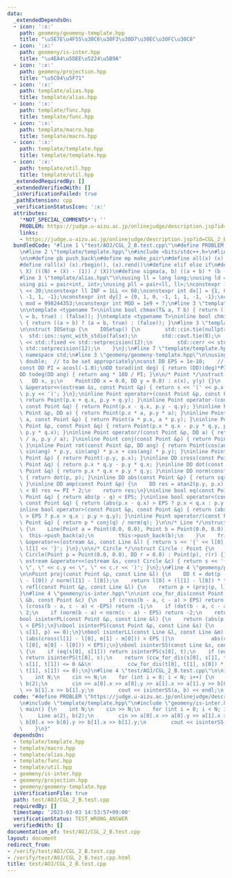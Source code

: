 ```yaml
---
data:
  _extendedDependsOn:
  - icon: ':x:'
    path: geomeny/geomeny-template.hpp
    title: "\u5E7E\u4F55\u30C6\u30F3\u30D7\u30EC\u30FC\u30C8"
  - icon: ':x:'
    path: geomeny/is-inter.hpp
    title: "\u4EA4\u5DEE\u5224\u5B9A"
  - icon: ':x:'
    path: geomeny/projection.hpp
    title: "\u5C04\u5F71"
  - icon: ':x:'
    path: template/alias.hpp
    title: template/alias.hpp
  - icon: ':x:'
    path: template/func.hpp
    title: template/func.hpp
  - icon: ':x:'
    path: template/macro.hpp
    title: template/macro.hpp
  - icon: ':x:'
    path: template/template.hpp
    title: template/template.hpp
  - icon: ':x:'
    path: template/util.hpp
    title: template/util.hpp
  _extendedRequiredBy: []
  _extendedVerifiedWith: []
  _isVerificationFailed: true
  _pathExtension: cpp
  _verificationStatusIcon: ':x:'
  attributes:
    '*NOT_SPECIAL_COMMENTS*': ''
    PROBLEM: https://judge.u-aizu.ac.jp/onlinejudge/description.jsp?id=CGL_2_B
    links:
    - https://judge.u-aizu.ac.jp/onlinejudge/description.jsp?id=CGL_2_B
  bundledCode: "#line 1 \"test/AOJ/CGL_2_B.test.cpp\"\n#define PROBLEM \"https://judge.u-aizu.ac.jp/onlinejudge/description.jsp?id=CGL_2_B\"\
    \n#line 2 \"template/template.hpp\"\n#include <bits/stdc++.h>\n#line 3 \"template/macro.hpp\"\
    \n\n#define pb push_back\n#define mp make_pair\n#define all(x) (x).begin(), (x).end()\n\
    #define rall(x) (x).rbegin(), (x).rend()\n#define elif else if\n#define updiv(N,\
    \ X) (((N) + (X) - (1)) / (X))\n#define sigma(a, b) ((a + b) * (b - a + 1) / 2)\n\
    #line 3 \"template/alias.hpp\"\n\nusing ll = long long;\nusing ld = long double;\n\
    using pii = pair<int, int>;\nusing pll = pair<ll, ll>;\nconstexpr int inf = 1\
    \ << 30;\nconstexpr ll INF = 1LL << 60;\nconstexpr int dx[] = {1, 0, -1, 0, 1,\
    \ -1, 1, -1};\nconstexpr int dy[] = {0, 1, 0, -1, 1, 1, -1, -1};\nconstexpr int\
    \ mod = 998244353;\nconstexpr int MOD = 1e9 + 7;\n#line 3 \"template/func.hpp\"\
    \n\ntemplate <typename T>\ninline bool chmax(T& a, T b) { return ((a < b) ? (a\
    \ = b, true) : (false)); }\ntemplate <typename T>\ninline bool chmin(T& a, T b)\
    \ { return ((a > b) ? (a = b, true) : (false)); }\n#line 3 \"template/util.hpp\"\
    \n\nstruct IOSetup {\n    IOSetup() {\n        std::cin.tie(nullptr);\n      \
    \  std::ios::sync_with_stdio(false);\n        std::cout.tie(0);\n        std::cout\
    \ << std::fixed << std::setprecision(12);\n        std::cerr << std::fixed <<\
    \ std::setprecision(12);\n    }\n};\n#line 7 \"template/template.hpp\"\nusing\
    \ namespace std;\n#line 3 \"geomeny/geomeny-template.hpp\"\n\nusing DD = long\
    \ double;  // to be set appropriately\nconst DD EPS = 1e-10;    // to be set appropriately\n\
    const DD PI = acosl(-1.0);\nDD torad(int deg) { return (DD)(deg)*PI / 180; }\n\
    DD todeg(DD ang) { return ang * 180 / PI; }\n\n/* Point */\nstruct Point {\n \
    \   DD x, y;\n    Point(DD x = 0.0, DD y = 0.0) : x(x), y(y) {}\n    friend ostream\
    \ &operator<<(ostream &s, const Point &p) { return s << '(' << p.x << \", \" <<\
    \ p.y << ')'; }\n};\ninline Point operator+(const Point &p, const Point &q) {\
    \ return Point(p.x + q.x, p.y + q.y); }\ninline Point operator-(const Point &p,\
    \ const Point &q) { return Point(p.x - q.x, p.y - q.y); }\ninline Point operator*(const\
    \ Point &p, DD a) { return Point(p.x * a, p.y * a); }\ninline Point operator*(DD\
    \ a, const Point &p) { return Point(a * p.x, a * p.y); }\ninline Point operator*(const\
    \ Point &p, const Point &q) { return Point(p.x * q.x - p.y * q.y, p.x * q.y +\
    \ p.y * q.x); }\ninline Point operator/(const Point &p, DD a) { return Point(p.x\
    \ / a, p.y / a); }\ninline Point conj(const Point &p) { return Point(p.x, -p.y);\
    \ }\ninline Point rot(const Point &p, DD ang) { return Point(cos(ang) * p.x -\
    \ sin(ang) * p.y, sin(ang) * p.x + cos(ang) * p.y); }\ninline Point rot90(const\
    \ Point &p) { return Point(-p.y, p.x); }\ninline DD cross(const Point &p, const\
    \ Point &q) { return p.x * q.y - p.y * q.x; }\ninline DD dot(const Point &p, const\
    \ Point &q) { return p.x * q.x + p.y * q.y; }\ninline DD norm(const Point &p)\
    \ { return dot(p, p); }\ninline DD abs(const Point &p) { return sqrt(dot(p, p));\
    \ }\ninline DD amp(const Point &p) {\n    DD res = atan2(p.y, p.x);\n    if (res\
    \ < 0) res += PI * 2;\n    return res;\n}\ninline bool eq(const Point &p, const\
    \ Point &q) { return abs(p - q) < EPS; }\ninline bool operator<(const Point &p,\
    \ const Point &q) { return (abs(p.x - q.x) > EPS ? p.x < q.x : p.y < q.y); }\n\
    inline bool operator>(const Point &p, const Point &q) { return (abs(p.x - q.x)\
    \ > EPS ? p.x > q.x : p.y > q.y); }\ninline Point operator/(const Point &p, const\
    \ Point &q) { return p * conj(q) / norm(q); }\n\n/* Line */\nstruct Line : vector<Point>\
    \ {\n    Line(Point a = Point(0.0, 0.0), Point b = Point(0.0, 0.0)) {\n      \
    \  this->push_back(a);\n        this->push_back(b);\n    }\n    friend ostream\
    \ &operator<<(ostream &s, const Line &l) { return s << '{' << l[0] << \", \" <<\
    \ l[1] << '}'; }\n};\n\n/* Circle */\nstruct Circle : Point {\n    DD r;\n   \
    \ Circle(Point p = Point(0.0, 0.0), DD r = 0.0) : Point(p), r(r) {}\n    friend\
    \ ostream &operator<<(ostream &s, const Circle &c) { return s << '(' << c.x <<\
    \ \", \" << c.y << \", \" << c.r << ')'; }\n};\n#line 4 \"geomeny/projection.hpp\"\
    \n\nPoint proj(const Point &p, const Line &l) {\n    DD t = dot(p - l[0], l[1]\
    \ - l[0]) / norm(l[1] - l[0]);\n    return l[0] + (l[1] - l[0]) * t;\n}\nPoint\
    \ refl(const Point &p, const Line &l) {\n    return p + (proj(p, l) - p) * 2;\n\
    }\n#line 4 \"geomeny/is-inter.hpp\"\n\nint ccw_for_dis(const Point &a, const Point\
    \ &b, const Point &c) {\n    if (cross(b - a, c - a) > EPS) return 1;\n    if\
    \ (cross(b - a, c - a) < -EPS) return -1;\n    if (dot(b - a, c - a) < -EPS) return\
    \ 2;\n    if (norm(b - a) < norm(c - a) - EPS) return -2;\n    return 0;\n}\n\
    bool isinterPL(const Point &p, const Line &l) {\n    return (abs(p - proj(p, l))\
    \ < EPS);\n}\nbool isinterPS(const Point &p, const Line &s) {\n    return (ccw_for_dis(s[0],\
    \ s[1], p) == 0);\n}\nbool isinterLL(const Line &l, const Line &m) {\n    return\
    \ (abs(cross(l[1] - l[0], m[1] - m[0])) > EPS ||\n            abs(cross(l[1] -\
    \ l[0], m[0] - l[0])) < EPS);\n}\nbool isinterSS(const Line &s, const Line &t)\
    \ {\n    if (eq(s[0], s[1])) return isinterPS(s[0], t);\n    if (eq(t[0], t[1]))\
    \ return isinterPS(t[0], s);\n    return (ccw_for_dis(s[0], s[1], t[0]) * ccw_for_dis(s[0],\
    \ s[1], t[1]) <= 0 &&\n            ccw_for_dis(t[0], t[1], s[0]) * ccw_for_dis(t[0],\
    \ t[1], s[1]) <= 0);\n}\n#line 4 \"test/AOJ/CGL_2_B.test.cpp\"\n\nint main() {\n\
    \    int N;\n    cin >> N;\n    for (int i = 0; i < N; i++) {\n        Line a(2),\
    \ b(2);\n        cin >> a[0].x >> a[0].y >> a[1].x >> a[1].y >> b[0].x >> b[0].y\
    \ >> b[1].x >> b[1].y;\n        cout << isinterSS(a, b) << endl;\n    }\n}\n"
  code: "#define PROBLEM \"https://judge.u-aizu.ac.jp/onlinejudge/description.jsp?id=CGL_2_B\"\
    \n#include \"template/template.hpp\"\n#include \"geomeny/is-inter.hpp\"\n\nint\
    \ main() {\n    int N;\n    cin >> N;\n    for (int i = 0; i < N; i++) {\n   \
    \     Line a(2), b(2);\n        cin >> a[0].x >> a[0].y >> a[1].x >> a[1].y >>\
    \ b[0].x >> b[0].y >> b[1].x >> b[1].y;\n        cout << isinterSS(a, b) << endl;\n\
    \    }\n}"
  dependsOn:
  - template/template.hpp
  - template/macro.hpp
  - template/alias.hpp
  - template/func.hpp
  - template/util.hpp
  - geomeny/is-inter.hpp
  - geomeny/projection.hpp
  - geomeny/geomeny-template.hpp
  isVerificationFile: true
  path: test/AOJ/CGL_2_B.test.cpp
  requiredBy: []
  timestamp: '2023-03-03 14:53:57+09:00'
  verificationStatus: TEST_WRONG_ANSWER
  verifiedWith: []
documentation_of: test/AOJ/CGL_2_B.test.cpp
layout: document
redirect_from:
- /verify/test/AOJ/CGL_2_B.test.cpp
- /verify/test/AOJ/CGL_2_B.test.cpp.html
title: test/AOJ/CGL_2_B.test.cpp
---
```

